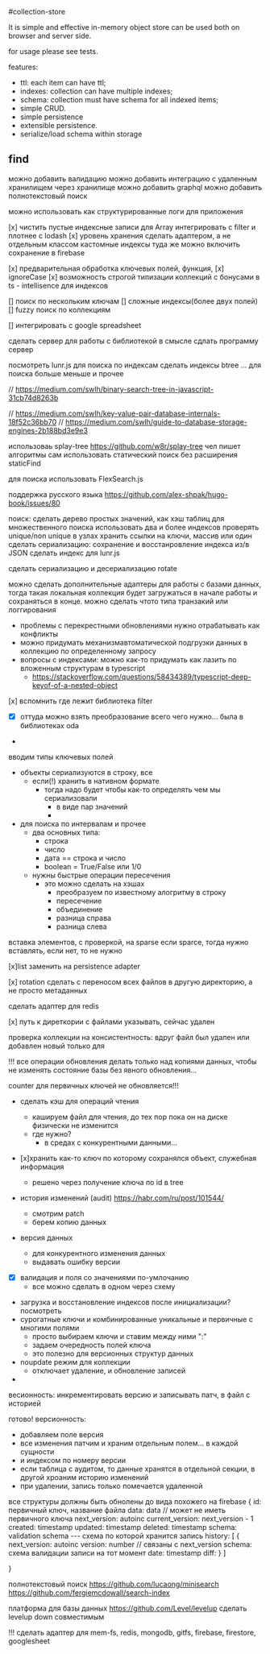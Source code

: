 #collection-store

It is simple and effective in-memory object store
can be used both on browser and server side.

for usage please see tests.

features:

- ttl: each item can have ttl;
- indexes: collection can have multiple indexes;
- schema: collection must have schema for all indexed items;
- simple CRUD.
- simple persistence
- extensible persistence.
- serialize/load schema within storage

## find

можно добавить валидацию
можно добавить интеграцию с удаленным хранилищем через хранилище
можно добавить graphql
можно добавить полнотекстовый поиск

можно использовать как структурированные логи для приложения

[x] чистить пустые индексные записи для Array
интегрировать с filter
и плотнее с lodash
[x] уровень хранения сделать адаптером, а не отдельным классом
кастомные индексы
    туда же можно включить сохранение в firebase

[x] предварительная обработка ключевых полей, функция,
[x] ignoreCase
[x] возможность строгой типизации коллекций с бонусами в ts - intellisence для индексов

[] поиск по нескольким ключам
[] сложные индексы(более двух полей)
[] fuzzy поиск по коллекциям

[] интегрировать с google spreadsheet

сделать сервер для работы с библиотекой в смысле сдлать программу сервер

посмотреть lunr.js для поиска по индексам
сделать индексы btree ... для поиска больше меньше и прочее

// https://medium.com/swlh/binary-search-tree-in-javascript-31cb74d8263b

// https://medium.com/swlh/key-value-pair-database-internals-18f52c36bb70
// https://medium.com/swlh/guide-to-database-storage-engines-2b188bd3e9e3

использоваь splay-tree
https://github.com/w8r/splay-tree
чел пишет алгоритмы сам
использовать статический поиск без расширения staticFind

  для поиска использовать FlexSearch.js


  поддержка русского языка https://github.com/alex-shpak/hugo-book/issues/80

поиск: сделать дерево простых значений, как хэш таблиц
для множественного поиска использовать два и более индексов
проверять unique/non unique
в узлах хранить ссылки на ключи, массив или один
сделать сериализацию: сохранение и восстанровление индекса из/в JSON
сделать индекс для lunr.js

сделать сериализацию и десериализацию rotate

можно сделать дополнительные адаптеры для работы с базами данных, тогда такая локальная коллекция будет загружаться в начале работы и сохраняться в конце.
можно сделать чтото типа транзакий или логгирования
- проблемы с перекрестными обновлениями нужно отрабатывать как конфликты
- можно придумать механизмавтоматической подгрузки данных в коллекцию по определенному запросу
- вопросы с индексами: можно как-то придумать как лазить по вложенным структурам в typescript
  - https://stackoverflow.com/questions/58434389/typescript-deep-keyof-of-a-nested-object

[x] вспомнить где лежит библиотека filter
- [x] оттуда можно взять преобразование всего чего нужно... была в библиотеках oda
-

вводим типы ключевых полей
- объекты сериализуются в строку, все
  - если(!) хранить в нативном формате
    - тогда надо будет чтобы как-то определять чем мы сериализовали
      - в виде пар значений
      -
- для поиска по интервалам и прочее
  - два основных типа:
    - строка
    - число
    - дата == строка и число
    - boolean = True/False или 1/0
  - нужны быстрые операции пересечения
    - это можно сделать на хэшах
      - преобразуем по известному алогритму в строку
      - пересечение
      - объединение
      - разница справа
      - разница слева



вставка элементов, с проверкой, на sparse
если sparce, тогда нужно вставлять, если нет, то не нужно

[x]list заменить на persistence adapter

[x] rotation сделать с переносом всех файлов в другую директорию, а не просто метаданных

сделать адаптер для redis

[x] путь к диреткории с файлами указывать, сейчас удален

проверка коллекции на консистентность:
вдруг файл был удален или добавлен новый
 только для

!!! все операции обновления делать только над копиями данных, чтобы не изменять состояние базы без явного обновления...

counter для первичных ключей не обновляется!!!

- сделать кэш для операций чтения
  - кашируем файл для чтения, до тех пор пока он на диске физически не изменится
  - где нужно?
    - в средах с конкурентными данными...

- [x]хранить как-то ключ по которому сохранялся объект, служебная информация
  - решено через получение ключа по id в tree
- история изменений (audit) https://habr.com/ru/post/101544/
  - смотрим patch
  - берем копию данных
- версия данных
  - для конкурентного изменения данных
  - выдавать ошибку версии
- [x] валидация и поля со значениями по-умлочанию
  - все можно сделать в одном через схему
- загрузка и восстановление индексов после инициализации? посмотреть
- сурогатные ключи и комбинированные уникальные и первичные с многими полями
  - просто выбираем ключи и ставим между ними ":"
  - задаем очередность полей ключа
  - это полезно для версионных структур данных
- noupdate режим для коллекции
  - отключает удаление, и обновление записей
-


весионность: инкрементировать версию и записывать патч, в файл с историей

готово!
версионность:
- добавляем поле версия
- все изменения патчим и храним отдельным полем... в каждой сущности
- и индексом по номеру версии
- если таблица с аудитом, то данные хранятся в отдельной секции, в другой хроаним историю изменений
- при удалении, запись только помечается удаленной

все структуры должны быть обнолены до вида похожего на firebase
{
  id: первичный ключ, название файла
  data: data // может не иметь первичного ключа
  next_version: autoinc
  current_version: next_version - 1
  created: timestamp
  updated: timestamp
  deleted: timestamp
  schema: validation schema --- схема по которой хранится запись
  history: [
    {
      next_version: autoinc
      version: number // связаны c next_version
      schema: схема валидации записи на тот момент
      date: timestamp
      diff:
    }
  ]


}

полнотекстовый поиск
  https://github.com/lucaong/minisearch
  https://github.com/fergiemcdowall/search-index

платформа для базы данных
https://github.com/Level/levelup
сделать levelup down совместимым


!!! сделать адаптер для mem-fs, redis, mongodb, gitfs, firebase, firestore, googlesheet
